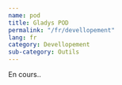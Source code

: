 ```yaml
---
name: pod
title: Gladys POD
permalink: "/fr/devellopement"
lang: fr
category: Devellopement
sub-category: Outils
---
```


En cours..